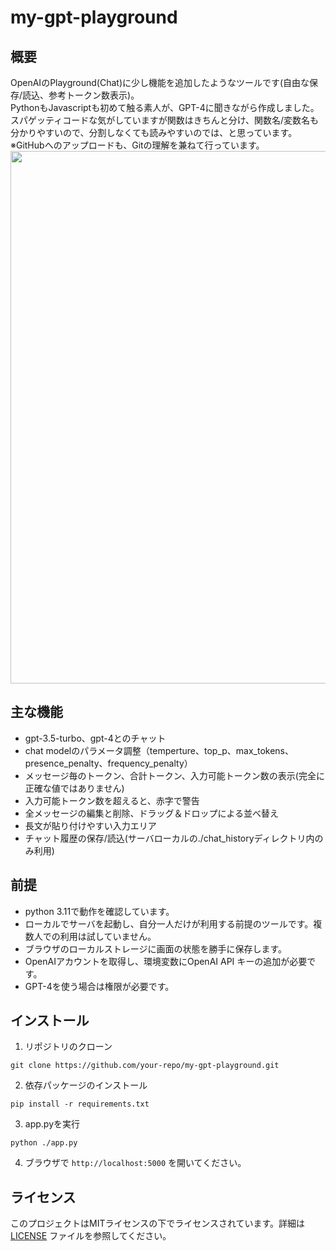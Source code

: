 # my-gpt-playground

## 概要
OpenAIのPlayground(Chat)に少し機能を追加したようなツールです(自由な保存/読込、参考トークン数表示)。  
PythonもJavascriptも初めて触る素人が、GPT-4に聞きながら作成しました。  
スパゲッティコードな気がしていますが関数はきちんと分け、関数名/変数名も分かりやすいので、分割しなくても読みやすいのでは、と思っています。  
※GitHubへのアップロードも、Gitの理解を兼ねて行っています。
<img src="my-gpt-playground.gif" width="852">
## 主な機能

- gpt-3.5-turbo、gpt-4とのチャット
- chat modelのパラメータ調整（temperture、top_p、max_tokens、presence_penalty、frequency_penalty）
- メッセージ毎のトークン、合計トークン、入力可能トークン数の表示(完全に正確な値ではありません)
- 入力可能トークン数を超えると、赤字で警告
- 全メッセージの編集と削除、ドラッグ＆ドロップによる並べ替え
- 長文が貼り付けやすい入力エリア
- チャット履歴の保存/読込(サーバローカルの./chat_historyディレクトリ内のみ利用)

## 前提
- python 3.11で動作を確認しています。
- ローカルでサーバを起動し、自分一人だけが利用する前提のツールです。複数人での利用は試していません。
- ブラウザのローカルストレージに画面の状態を勝手に保存します。
- OpenAIアカウントを取得し、環境変数にOpenAI API キーの追加が必要です。
- GPT-4を使う場合は権限が必要です。

## インストール

1. リポジトリのクローン

```
git clone https://github.com/your-repo/my-gpt-playground.git
```

2. 依存パッケージのインストール

```
pip install -r requirements.txt
```

3. app.pyを実行  

```
python ./app.py
```

4. ブラウザで `http://localhost:5000` を開いてください。  
  
## ライセンス

このプロジェクトはMITライセンスの下でライセンスされています。詳細は [LICENSE](LICENSE) ファイルを参照してください。
